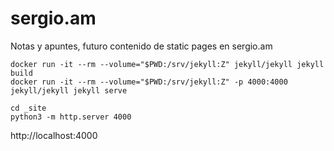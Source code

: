 
# sergio.am

Notas y apuntes, futuro contenido de static pages en sergio.am

```shell
docker run -it --rm --volume="$PWD:/srv/jekyll:Z" jekyll/jekyll jekyll build
docker run -it --rm --volume="$PWD:/srv/jekyll:Z" -p 4000:4000 jekyll/jekyll jekyll serve
```

```shell
cd _site
python3 -m http.server 4000
```

http://localhost:4000
